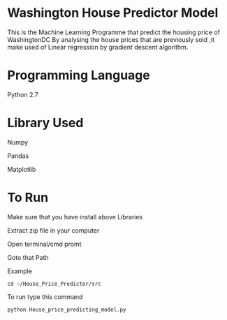 # Washington House Predictor Model
This is the Machine Learning Programme that predict the housing price of WashingtonDC 
By analysing the house prices that are previously sold ,it make used of Linear regression 
by gradient descent algorithm. 

# Programming Language
  Python 2.7 

# Library Used
 Numpy
 
 Pandas
 
 Matplotlib
# To Run
Make sure that you have install above Libraries

Extract zip file in your computer

Open terminal/cmd promt

Goto that Path

Example

```
cd ~/House_Price_Predictor/src
```
To run type this command

```
python House_price_predicting_model.py

```






